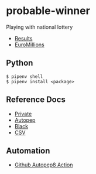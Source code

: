 # probable-winner
Playing with national lottery

- [Results](https://www.lottery.co.uk/lotto/results/archive-2019)
- [EuroMillions](https://www.national-lottery.co.uk/results/euromillions/draw-history)

## Python

```
$ pipenv shell
$ pipenv install <package>
```

## Reference Docs

- [Private](https://github.com/ivankatliarchuk/my-documents/tree/master/coding/python)
- [Autopep](https://github.com/hhatto/autopep8#pyproject-toml)
- [Black](https://github.com/psf/black)
- [CSV](http://zetcode.com/python/csv/)

## Automation

- [Github Autopep8 Action](https://github.com/peter-evans/autopep8)
